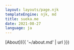 ```yaml
---
layout: layouts/page.njk
templateEngine: njk, md
title: sueka.me
date: 2021-08-27
language: ja
---
```


[About]({{ '~/about.md' | url }})
